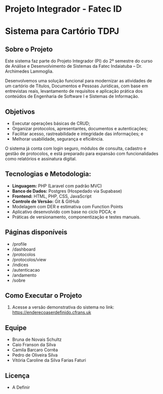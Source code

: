 # Projeto Integrador - Fatec ID
# Sistema para Cartório TDPJ

## Sobre o Projeto
Este sistema faz parte do Projeto Integrador (PI) do 2º semestre do curso de Análise e Desenvolvimento de Sistemas da Fatec Indaiatuba – Dr. Archimedes Lammoglia.

Desenvolvemos uma solução funcional para modernizar as atividades de um cartório de Títulos, Documentos e Pessoas Jurídicas, com base em entrevistas reais, levantamento de requisitos e aplicação prática dos conteúdos de Engenharia de Software I e Sistemas de Informação. 

## Objetivos
- Executar operações básicas de CRUD;
- Organizar protocolos, apresentantes, documentos e autenticações;
- Facilitar acesso, rastreabilidade e integridade das informações; e
- Melhorar usabilidade, segurança e eficiência.

O sistema já conta com login seguro, módulos de consulta, cadastro e gestão de protocolos, e está preparado para expansão com funcionalidades como relatórios e assinatura digital. 

## Tecnologias e Metodologia:
- **Linguagem:** PHP (Laravel com padrão MVC)
- **Banco de Dados:** Postgres (Hospedado via Supabase)
- **Frontend:** HTML, PHP, CSS, JavaScript
- **Controle de Versão:** Git & GitHub
- Modelagem com DER e estimativa com Function Points
- Aplicativo desenvolvido com base no ciclo PDCA; e
- Práticas de versionamento, componentização e testes manuais.

## Páginas disponíveis
- /profile
- /dashboard
- /protocolos
- /protocolos/view
- /indices
- /autenticacao
- /andamento
- /sobre

## Como Executar o Projeto
1. Acesse a versão demonstrativa do sistema no link:
https://enderecoaserdefinido.cfrans.uk

## Equipe
- Bruna de Novais Schultz
- Caio Franson da Silva
- Camila Barcaro Corrêa
- Pedro de Oliveira Silva
- Vitória Caroline da Silva Farias Faturi

## Licença
- A Definir